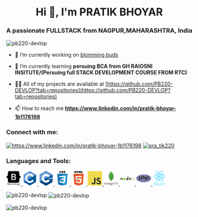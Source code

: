 <h1 align="center">Hi 👋, I'm PRATIK BHOYAR</h1>
<h3 align="center">A passionate FULLSTACK from NAGPUR,MAHARASHTRA, India</h3>

<p align="left"> <img src="https://komarev.com/ghpvc/?username=pb220-devlop&label=Profile%20views&color=0e75b6&style=flat" alt="pb220-devlop" /> </p>

- 🔭 I’m currently working on [blomming buds](https://github.com/PB220-DEVLOP/Bloomingbuds)

- 🌱 I’m currently learning **persuing BCA from GH RAIOSNI INSITUTE/(Persuing full STACK DEVELOPMENT COURSE FROM RTC)**

- 👨‍💻 All of my projects are available at [https://github.com/PB220-DEVLOP?tab=repositories](https://github.com/PB220-DEVLOP?tab=repositories)

- 📫 How to reach me **https://www.linkedin.com/in/pratik-bhoyar-1b1176198**

<h3 align="left">Connect with me:</h3>
<p align="left">
<a href="https://linkedin.com/in/https://www.linkedin.com/in/pratik-bhoyar-1b1176198" target="blank"><img align="center" src="https://raw.githubusercontent.com/rahuldkjain/github-profile-readme-generator/master/src/images/icons/Social/linked-in-alt.svg" alt="https://www.linkedin.com/in/pratik-bhoyar-1b1176198" height="30" width="40" /></a>
<a href="https://instagram.com/pra_tik220" target="blank"><img align="center" src="https://raw.githubusercontent.com/rahuldkjain/github-profile-readme-generator/master/src/images/icons/Social/instagram.svg" alt="pra_tik220" height="30" width="40" /></a>
</p>

<h3 align="left">Languages and Tools:</h3>
<p align="left"> <a href="https://getbootstrap.com" target="_blank" rel="noreferrer"> <img src="https://raw.githubusercontent.com/devicons/devicon/master/icons/bootstrap/bootstrap-plain-wordmark.svg" alt="bootstrap" width="40" height="40"/> </a> <a href="https://www.cprogramming.com/" target="_blank" rel="noreferrer"> <img src="https://raw.githubusercontent.com/devicons/devicon/master/icons/c/c-original.svg" alt="c" width="40" height="40"/> </a> <a href="https://www.w3schools.com/cpp/" target="_blank" rel="noreferrer"> <img src="https://raw.githubusercontent.com/devicons/devicon/master/icons/cplusplus/cplusplus-original.svg" alt="cplusplus" width="40" height="40"/> </a> <a href="https://www.w3schools.com/css/" target="_blank" rel="noreferrer"> <img src="https://raw.githubusercontent.com/devicons/devicon/master/icons/css3/css3-original-wordmark.svg" alt="css3" width="40" height="40"/> </a> <a href="https://www.w3.org/html/" target="_blank" rel="noreferrer"> <img src="https://raw.githubusercontent.com/devicons/devicon/master/icons/html5/html5-original-wordmark.svg" alt="html5" width="40" height="40"/> </a> <a href="https://developer.mozilla.org/en-US/docs/Web/JavaScript" target="_blank" rel="noreferrer"> <img src="https://raw.githubusercontent.com/devicons/devicon/master/icons/javascript/javascript-original.svg" alt="javascript" width="40" height="40"/> </a> <a href="https://www.mongodb.com/" target="_blank" rel="noreferrer"> <img src="https://raw.githubusercontent.com/devicons/devicon/master/icons/mongodb/mongodb-original-wordmark.svg" alt="mongodb" width="40" height="40"/> </a> <a href="https://nodejs.org" target="_blank" rel="noreferrer"> <img src="https://raw.githubusercontent.com/devicons/devicon/master/icons/nodejs/nodejs-original-wordmark.svg" alt="nodejs" width="40" height="40"/> </a> <a href="https://www.php.net" target="_blank" rel="noreferrer"> <img src="https://raw.githubusercontent.com/devicons/devicon/master/icons/php/php-original.svg" alt="php" width="40" height="40"/> </a> <a href="https://reactjs.org/" target="_blank" rel="noreferrer"> <img src="https://raw.githubusercontent.com/devicons/devicon/master/icons/react/react-original-wordmark.svg" alt="react" width="40" height="40"/> </a> </p>

<p><img align="left" src="https://github-readme-stats.vercel.app/api/top-langs?username=pb220-devlop&show_icons=true&locale=en&layout=compact" alt="pb220-devlop" /></p>

<p>&nbsp;<img align="center" src="https://github-readme-stats.vercel.app/api?username=pb220-devlop&show_icons=true&locale=en" alt="pb220-devlop" /></p>

<p><img align="center" src="https://github-readme-streak-stats.herokuapp.com/?user=pb220-devlop&" alt="pb220-devlop" /></p>
